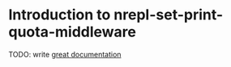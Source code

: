 # Introduction to nrepl-set-print-quota-middleware

TODO: write [great documentation](http://jacobian.org/writing/what-to-write/)
